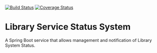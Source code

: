 [![Build Status](https://github.com/TAMULib/LibraryServiceStatusSystemService/workflows/Build/badge.svg)](https://github.com/TAMULib/LibraryServiceStatusSystemService/actions?query=workflow%3ABuild)
[![Coverage Status](https://github.com/TAMULib/LibraryServiceStatusSystemService/workflows/Coveralls/badge.svg)](https://coveralls.io/github/TAMULib/LibraryServiceStatusSystemService?branch=master)

# Library Service Status System

A Spring Boot service that allows management and notification of Library System Status.
